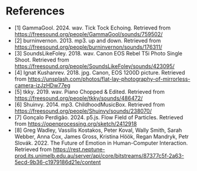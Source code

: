 # References
- [1] GammaGool. 2024. wav. Tick Tock Echoing. Retrieved from https://freesound.org/people/GammaGool/sounds/759502/
- [2] burninvernon. 2013. mp3. up and down. Retrieved from https://freesound.org/people/burninvernon/sounds/176311/
- [3] SoundsLikeFoley. 2018. wav. Canon EOS Rebel T5i Photo Single Shoot. Retrieved from https://freesound.org/people/SoundsLikeFoley/sounds/423095/
- [4] Ignat Kushanrev. 2018. jpg. Canon, EOS 1200D picture. Retrieved from https://unsplash.com/photos/flat-lay-photography-of-mirrorless-camera-izJzHDw77eg
- [5] tkky. 2019. wav. Piano Chopped & Edited. Retrieved from https://freesound.org/people/tkky/sounds/486472/
- [6] Shuinvy. 2014. mp3. ChildhoodMusicBox. Retrieved from https://freesound.org/people/Shuinvy/sounds/238070/
- [7] Gonçalo Perdigão. 2024. p5.js. Flow Field of Particles. Retrieved from https://openprocessing.org/sketch/2412918
- [8] Greg Wadley, Vassilis Kostakos, Peter Koval, Wally Smith, Sarah Webber, Anna Cox, James Gross, Kristina Höök, Regan Mandryk, Petr Slovák. 2022. The Future of Emotion in Human-Computer Interaction. Retrieved from https://rest.neptune-prod.its.unimelb.edu.au/server/api/core/bitstreams/87377c5f-2a63-5ecd-9b36-c1979186d21e/content
